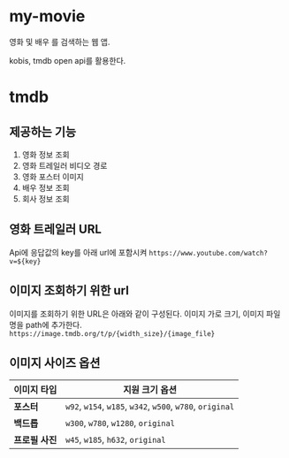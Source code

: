 # my-movie

영화 및 배우 를 검색하는 웹 앱.

kobis, tmdb open api를 활용한다.

# tmdb 
## 제공하는 기능
1. 영화 정보 조회
2. 영화 트레일러 비디오 경로
3. 영화 포스터 이미지
4. 배우 정보 조회
5. 회사 정보 조회
## 영화 트레일러 URL
Api에 응답값의 key를 아래 url에 포함시켜 
`https://www.youtube.com/watch?v=${key}`
## 이미지 조회하기 위한 url
이미지를 조회하기 위한 URL은 아래와 같이 구성된다.
이미지 가로 크기, 이미지 파일 명을 path에 추가한다.
`https://image.tmdb.org/t/p/{width_size}/{image_file}`

## 이미지 사이즈 옵션

| 이미지 타입   | 지원 크기 옵션                                 |
|--------------|-----------------------------------------------|
| **포스터**     | `w92`, `w154`, `w185`, `w342`, `w500`, `w780`, `original` |
| **백드롭**     | `w300`, `w780`, `w1280`, `original`           |
| **프로필 사진** | `w45`, `w185`, `h632`, `original`             |
